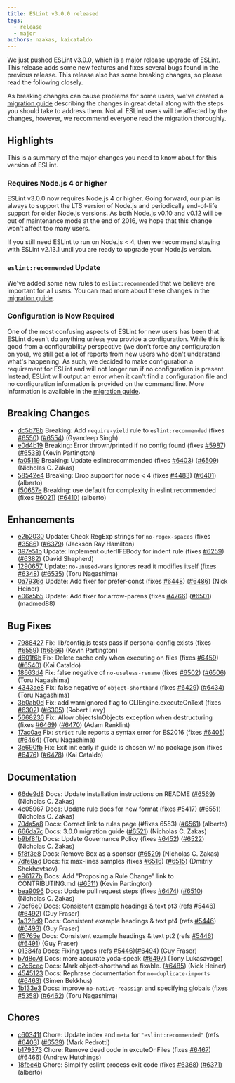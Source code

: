 ```yaml
---
title: ESLint v3.0.0 released
tags:
  - release
  - major
authors: nzakas, kaicataldo
---
```


We just pushed ESLint v3.0.0, which is a major release upgrade of ESLint. This release adds some new features and fixes several bugs found in the previous release. This release also has some breaking changes, so please read the following closely.

As breaking changes can cause problems for some users, we've created a [migration guide](/docs/user-guide/migrating-to-3.0.0) describing the changes in great detail along with the steps you should take to address them. Not all ESLint users will be affected by the changes, however, we recommend everyone read the migration thoroughly.


## Highlights

This is a summary of the major changes you need to know about for this version of ESLint.

### Requires Node.js 4 or higher

ESLint v3.0.0 now requires Node.js 4 or higher. Going forward, our plan is always to support the LTS version of Node.js and periodically end-of-life support for older Node.js versions. As both Node.js v0.10 and v0.12 will be out of maintenance mode at the end of 2016, we hope that this change won't affect too many users.

If you still need ESLint to run on Node.js < 4, then we recommend staying with ESLint v2.13.1 until you are ready to upgrade your Node.js version.

### `eslint:recommended` Update

We've added some new rules to `eslint:recommended` that we believe are important for all users. You can read more about these changes in the [migration guide](/docs/user-guide/migrating-to-3.0.0).

### Configuration is Now Required

One of the most confusing aspects of ESLint for new users has been that ESLint doesn't do anything unless you provide a configuration. While this is good from a configurability perspective (we don't force any configuration on you), we still get a lot of reports from new users who don't understand what's happening. As such, we decided to make configuration a requirement for ESLint and will not longer run if no configuration is present. Instead, ESLint will output an error when it can't find a configuration file and no configuration information is provided on the command line. More information is available in the [migration guide](/docs/user-guide/migrating-to-3.0.0).



## Breaking Changes


* [dc5b78b](https://github.com/eslint/eslint/commit/dc5b78b) Breaking: Add `require-yield` rule to `eslint:recommended` (fixes [#6550](https://github.com/eslint/eslint/issues/6550)) ([#6554](https://github.com/eslint/eslint/issues/6554)) (Gyandeep Singh)
* [e0d4b19](https://github.com/eslint/eslint/commit/e0d4b19) Breaking: Error thrown/printed if no config found (fixes [#5987](https://github.com/eslint/eslint/issues/5987)) ([#6538](https://github.com/eslint/eslint/issues/6538)) (Kevin Partington)
* [fa05119](https://github.com/eslint/eslint/commit/fa05119) Breaking: Update eslint:recommended (fixes [#6403](https://github.com/eslint/eslint/issues/6403)) ([#6509](https://github.com/eslint/eslint/issues/6509)) (Nicholas C. Zakas)
* [58542e4](https://github.com/eslint/eslint/commit/58542e4) Breaking: Drop support for node < 4 (fixes [#4483](https://github.com/eslint/eslint/issues/4483)) ([#6401](https://github.com/eslint/eslint/issues/6401)) (alberto)
* [f50657e](https://github.com/eslint/eslint/commit/f50657e) Breaking: use default for complexity in eslint:recommended (fixes [#6021](https://github.com/eslint/eslint/issues/6021)) ([#6410](https://github.com/eslint/eslint/issues/6410)) (alberto)






## Enhancements


* [e2b2030](https://github.com/eslint/eslint/commit/e2b2030) Update: Check RegExp strings for `no-regex-spaces` (fixes [#3586](https://github.com/eslint/eslint/issues/3586)) ([#6379](https://github.com/eslint/eslint/issues/6379)) (Jackson Ray Hamilton)
* [397e51b](https://github.com/eslint/eslint/commit/397e51b) Update: Implement outerIIFEBody for indent rule (fixes [#6259](https://github.com/eslint/eslint/issues/6259)) ([#6382](https://github.com/eslint/eslint/issues/6382)) (David Shepherd)
* [1290657](https://github.com/eslint/eslint/commit/1290657) Update: `no-unused-vars` ignores read it modifies itself (fixes [#6348](https://github.com/eslint/eslint/issues/6348)) ([#6535](https://github.com/eslint/eslint/issues/6535)) (Toru Nagashima)
* [0a7936d](https://github.com/eslint/eslint/commit/0a7936d) Update: Add fixer for prefer-const (fixes [#6448](https://github.com/eslint/eslint/issues/6448)) ([#6486](https://github.com/eslint/eslint/issues/6486)) (Nick Heiner)
* [e06a5b5](https://github.com/eslint/eslint/commit/e06a5b5) Update: Add fixer for arrow-parens (fixes [#4766](https://github.com/eslint/eslint/issues/4766)) ([#6501](https://github.com/eslint/eslint/issues/6501)) (madmed88)




## Bug Fixes


* [7988427](https://github.com/eslint/eslint/commit/7988427) Fix: lib/config.js tests pass if personal config exists (fixes [#6559](https://github.com/eslint/eslint/issues/6559)) ([#6566](https://github.com/eslint/eslint/issues/6566)) (Kevin Partington)
* [d601f6b](https://github.com/eslint/eslint/commit/d601f6b) Fix: Delete cache only when executing on files (fixes [#6459](https://github.com/eslint/eslint/issues/6459)) ([#6540](https://github.com/eslint/eslint/issues/6540)) (Kai Cataldo)
* [18663d4](https://github.com/eslint/eslint/commit/18663d4) Fix: false negative of `no-useless-rename` (fixes [#6502](https://github.com/eslint/eslint/issues/6502)) ([#6506](https://github.com/eslint/eslint/issues/6506)) (Toru Nagashima)
* [4343ae8](https://github.com/eslint/eslint/commit/4343ae8) Fix: false negative of `object-shorthand` (fixes [#6429](https://github.com/eslint/eslint/issues/6429)) ([#6434](https://github.com/eslint/eslint/issues/6434)) (Toru Nagashima)
* [3b0ab0d](https://github.com/eslint/eslint/commit/3b0ab0d) Fix: add warnIgnored flag to CLIEngine.executeOnText (fixes [#6302](https://github.com/eslint/eslint/issues/6302)) ([#6305](https://github.com/eslint/eslint/issues/6305)) (Robert Levy)
* [5668236](https://github.com/eslint/eslint/commit/5668236) Fix: Allow objectsInObjects exception when destructuring (fixes [#6469](https://github.com/eslint/eslint/issues/6469)) ([#6470](https://github.com/eslint/eslint/issues/6470)) (Adam Renklint)
* [17ac0ae](https://github.com/eslint/eslint/commit/17ac0ae) Fix: `strict` rule reports a syntax error for ES2016 (fixes [#6405](https://github.com/eslint/eslint/issues/6405)) ([#6464](https://github.com/eslint/eslint/issues/6464)) (Toru Nagashima)
* [3e690fb](https://github.com/eslint/eslint/commit/3e690fb) Fix: Exit init early if guide is chosen w/ no package.json (fixes [#6476](https://github.com/eslint/eslint/issues/6476)) ([#6478](https://github.com/eslint/eslint/issues/6478)) (Kai Cataldo)




## Documentation


* [66de9d8](https://github.com/eslint/eslint/commit/66de9d8) Docs: Update installation instructions on README ([#6569](https://github.com/eslint/eslint/issues/6569)) (Nicholas C. Zakas)
* [4c05967](https://github.com/eslint/eslint/commit/4c05967) Docs: Update rule docs for new format (fixes [#5417](https://github.com/eslint/eslint/issues/5417)) ([#6551](https://github.com/eslint/eslint/issues/6551)) (Nicholas C. Zakas)
* [70da5a8](https://github.com/eslint/eslint/commit/70da5a8) Docs: Correct link to rules page (#fixes 6553) ([#6561](https://github.com/eslint/eslint/issues/6561)) (alberto)
* [666da7c](https://github.com/eslint/eslint/commit/666da7c) Docs: 3.0.0 migration guide ([#6521](https://github.com/eslint/eslint/issues/6521)) (Nicholas C. Zakas)
* [b9bf8fb](https://github.com/eslint/eslint/commit/b9bf8fb) Docs: Update Governance Policy (fixes [#6452](https://github.com/eslint/eslint/issues/6452)) ([#6522](https://github.com/eslint/eslint/issues/6522)) (Nicholas C. Zakas)
* [5f8f3e8](https://github.com/eslint/eslint/commit/5f8f3e8) Docs: Remove Box as a sponsor ([#6529](https://github.com/eslint/eslint/issues/6529)) (Nicholas C. Zakas)
* [7dfe0ad](https://github.com/eslint/eslint/commit/7dfe0ad) Docs: fix max-lines samples (fixes [#6516](https://github.com/eslint/eslint/issues/6516)) ([#6515](https://github.com/eslint/eslint/issues/6515)) (Dmitriy Shekhovtsov)
* [e96177b](https://github.com/eslint/eslint/commit/e96177b) Docs: Add "Proposing a Rule Change" link to CONTRIBUTING.md ([#6511](https://github.com/eslint/eslint/issues/6511)) (Kevin Partington)
* [bea9096](https://github.com/eslint/eslint/commit/bea9096) Docs: Update pull request steps (fixes [#6474](https://github.com/eslint/eslint/issues/6474)) ([#6510](https://github.com/eslint/eslint/issues/6510)) (Nicholas C. Zakas)
* [7bcf6e0](https://github.com/eslint/eslint/commit/7bcf6e0) Docs: Consistent example headings & text pt3 (refs [#5446](https://github.com/eslint/eslint/issues/5446)) ([#6492](https://github.com/eslint/eslint/issues/6492)) (Guy Fraser)
* [1a328d9](https://github.com/eslint/eslint/commit/1a328d9) Docs: Consistent example headings & text pt4 (refs [#5446](https://github.com/eslint/eslint/issues/5446)) ([#6493](https://github.com/eslint/eslint/issues/6493)) (Guy Fraser)
* [ff5765e](https://github.com/eslint/eslint/commit/ff5765e) Docs: Consistent example headings & text pt2 (refs [#5446](https://github.com/eslint/eslint/issues/5446))([#6491](https://github.com/eslint/eslint/issues/6491)) (Guy Fraser)
* [01384fa](https://github.com/eslint/eslint/commit/01384fa) Docs: Fixing typos (refs [#5446](https://github.com/eslint/eslint/issues/5446))([#6494](https://github.com/eslint/eslint/issues/6494)) (Guy Fraser)
* [b7d8c7d](https://github.com/eslint/eslint/commit/b7d8c7d) Docs: more accurate yoda-speak ([#6497](https://github.com/eslint/eslint/issues/6497)) (Tony Lukasavage)
* [c2c6cec](https://github.com/eslint/eslint/commit/c2c6cec) Docs: Mark object-shorthand as fixable. ([#6485](https://github.com/eslint/eslint/issues/6485)) (Nick Heiner)
* [4545123](https://github.com/eslint/eslint/commit/4545123) Docs: Rephrase documentation for `no-duplicate-imports` ([#6463](https://github.com/eslint/eslint/issues/6463)) (Simen Bekkhus)
* [1b133e3](https://github.com/eslint/eslint/commit/1b133e3) Docs: improve `no-native-reassign` and specifying globals (fixes [#5358](https://github.com/eslint/eslint/issues/5358)) ([#6462](https://github.com/eslint/eslint/issues/6462)) (Toru Nagashima)








## Chores


* [c60341f](https://github.com/eslint/eslint/commit/c60341f) Chore: Update index and `meta` for `"eslint:recommended"` (refs [#6403](https://github.com/eslint/eslint/issues/6403)) ([#6539](https://github.com/eslint/eslint/issues/6539)) (Mark Pedrotti)
* [b179373](https://github.com/eslint/eslint/commit/b179373) Chore: Remove dead code in excuteOnFiles (fixes [#6467](https://github.com/eslint/eslint/issues/6467)) ([#6466](https://github.com/eslint/eslint/issues/6466)) (Andrew Hutchings)
* [18fbc4b](https://github.com/eslint/eslint/commit/18fbc4b) Chore: Simplify eslint process exit code (fixes [#6368](https://github.com/eslint/eslint/issues/6368)) ([#6371](https://github.com/eslint/eslint/issues/6371)) (alberto)
